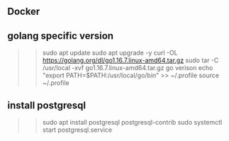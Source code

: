 ## Docker


## golang specific version
>> sudo apt update
>> sudo apt upgrade -y
>> curl -OL https://golang.org/dl/go1.16.7.linux-amd64.tar.gz
>> sudo tar -C /usr/local -xvf go1.16.7.linux-amd64.tar.gz
>> go verison
>> echo "export PATH=$PATH:/usr/local/go/bin" >> ~/.profile
>> source ~/.profile

## install postgresql
>> sudo apt install postgresql postgresql-contrib
>> sudo systemctl start postgresql.service
